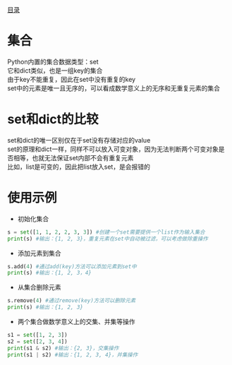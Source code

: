 [目录](../目录.md)

# 集合 #
Python内置的集合数据类型：set\
它和dict类似，也是一组key的集合\
由于key不能重复，因此在set中没有重复的key\
set中的元素是唯一且无序的，可以看成数学意义上的无序和无重复元素的集合

# set和dict的比较 #
set和dict的唯一区别仅在于set没有存储对应的value\
set的原理和dict一样，同样不可以放入可变对象，因为无法判断两个可变对象是否相等，也就无法保证set内部不会有重复元素\
比如，list是可变的，因此把list放入set，是会报错的

 
# 使用示例 #
- 初始化集合
```python
s = set([1, 1, 2, 2, 3, 3]) #创建一个set需要提供一个list作为输入集合
print(s) #输出：{1, 2, 3}，重复元素在set中自动被过滤，可以考虑做除重操作
``` 

- 添加元素到集合
```python
s.add(4) #通过add(key)方法可以添加元素到set中
print(s) #输出：{1, 2, 3，4}
```

- 从集合删除元素
```python
s.remove(4) #通过remove(key)方法可以删除元素
print(s) #输出：{1, 2, 3}
```

- 两个集合做数学意义上的交集、并集等操作
```python
s1 = set([1, 2, 3])
s2 = set([2, 3, 4])
print(s1 & s2) #输出：{2, 3}，交集操作
print(s1 | s2) #输出：{1, 2, 3, 4}，并集操作
```
